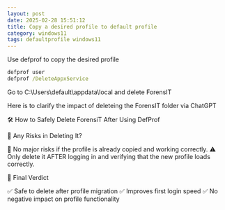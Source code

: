 ```yaml
---
layout: post
date: 2025-02-28 15:51:12
title: Copy a desired profile to default profile
category: windows11
tags: defaultprofile windows11
---
```



Use defprof to copy the desired profile

```cmd
defprof user
defprof /DeleteAppxService
```

Go to C:\Users\default\appdata\local and delete ForensIT

Here is to clarify the impact of deleteing the ForensIT folder via ChatGPT

🛠️ How to Safely Delete ForensiT After Using DefProf

🔴 Any Risks in Deleting It?

🚨 No major risks if the profile is already copied and working correctly.
⚠ Only delete it AFTER logging in and verifying that the new profile loads correctly.

🎯 Final Verdict

✅ Safe to delete after profile migration
✅ Improves first login speed
✅ No negative impact on profile functionality





